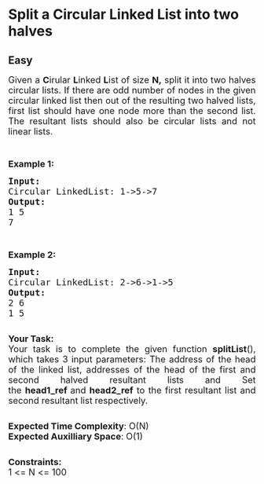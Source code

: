 # Split a Circular Linked List into two halves
## Easy 
<div class="problem-statement" style="user-select: auto;">
                <p style="user-select: auto;"></p><p style="text-align: justify; user-select: auto;"><span style="font-size: 18px; user-select: auto;">Given a <strong style="user-select: auto;">C</strong>irular <strong style="user-select: auto;">L</strong>inked <strong style="user-select: auto;">L</strong>ist of size <strong style="user-select: auto;">N,</strong> split it into two halves circular lists.&nbsp;If there are odd number of nodes in the given circular linked list then out of the resulting two halved lists, first&nbsp;list should have&nbsp;one&nbsp;node more than the second&nbsp;list. The resultant lists should also be circular lists and not linear lists.</span></p>

<p style="user-select: auto;">&nbsp;</p>

<p style="user-select: auto;"><span style="font-size: 18px; user-select: auto;"><strong style="user-select: auto;">Example 1:</strong></span></p>

<pre style="position: relative; user-select: auto;"><span style="font-size: 18px; user-select: auto;"><strong style="user-select: auto;">Input:
</strong>Circular LinkedList: 1-&gt;5-&gt;7
<strong style="user-select: auto;">Output:
</strong>1 5
7</span>
<div class="open_grepper_editor" title="Edit &amp; Save To Grepper" style="user-select: auto;"></div></pre>

<p style="user-select: auto;">&nbsp;</p>

<p style="user-select: auto;"><span style="font-size: 18px; user-select: auto;"><strong style="user-select: auto;">Example 2:</strong></span></p>

<pre style="position: relative; user-select: auto;"><span style="font-size: 18px; user-select: auto;"><strong style="user-select: auto;">Input:
</strong>Circular LinkedList: 2-&gt;6-&gt;1-&gt;5
<strong style="user-select: auto;">Output:
</strong>2 6
1 5
</span><div class="open_grepper_editor" title="Edit &amp; Save To Grepper" style="user-select: auto;"></div></pre>

<p style="text-align: justify; user-select: auto;"><br style="user-select: auto;">
<span style="font-size: 18px; user-select: auto;"><strong style="user-select: auto;">Your Task:</strong><br style="user-select: auto;">
Your task is to complete the given function <strong style="user-select: auto;">splitList</strong>(), which takes&nbsp;3 input parameters: The address of the head of the linked list, addresses&nbsp;of the head of the first and second halved resultant lists and&nbsp;Set the&nbsp;<strong style="user-select: auto;">head1_ref&nbsp;</strong>and&nbsp;<strong style="user-select: auto;">head2_ref</strong>&nbsp;to the first resultant&nbsp;list and second resultant list respectively.</span></p>

<p style="user-select: auto;"><br style="user-select: auto;">
<span style="font-size: 18px; user-select: auto;"><strong style="user-select: auto;">Expected Time Complexity</strong>: O(N)<br style="user-select: auto;">
<strong style="user-select: auto;">Expected Auxilliary Space</strong>: O(1)</span></p>

<p style="user-select: auto;"><br style="user-select: auto;">
<span style="font-size: 18px; user-select: auto;"><strong style="user-select: auto;">Constraints:</strong><br style="user-select: auto;">
1 &lt;= N &lt;= 100</span></p>
 <p style="user-select: auto;"></p>
            </div>